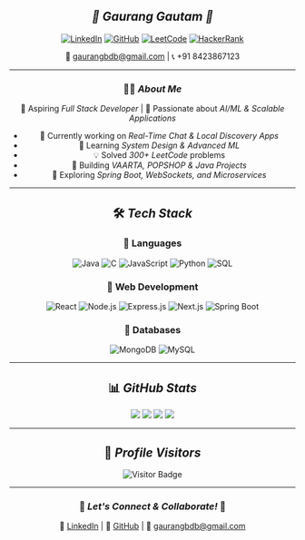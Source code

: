 <div align="center">

##  *🌟 Gaurang Gautam 🌟*  

[![LinkedIn](https://img.shields.io/badge/LinkedIn-%230077B5.svg?&style=for-the-badge&logo=linkedin&logoColor=white)](https://www.linkedin.com/in/gaurangalpha)
[![GitHub](https://img.shields.io/badge/GitHub-%23121011.svg?&style=for-the-badge&logo=github&logoColor=white)](https://github.com/gaurang-knight007)
[![LeetCode](https://img.shields.io/badge/LeetCode-%230F6A2F.svg?&style=for-the-badge&logo=LeetCode&logoColor=white)](https://leetcode.com/Gaurang_1614)
[![HackerRank](https://img.shields.io/badge/HackerRank-2EC866.svg?&style=for-the-badge&logo=hackerrank&logoColor=white)](https://www.hackerrank.com/profile/CSAI_1520071)

📧 gaurangbdb@gmail.com | 📞 +91 8423867123  

---

### 🧑‍💻 *About Me*  
🎯 Aspiring *Full Stack Developer* | 🧠 Passionate about *AI/ML & Scalable Applications*  

- 🔭 Currently working on *Real-Time Chat & Local Discovery Apps*  
- 🌱 Learning *System Design & Advanced ML*  
- 💡 Solved *300+ LeetCode* problems  
- 🚀 Building *VAARTA, POPSHOP & Java Projects*  
- 📝 Exploring *Spring Boot, WebSockets, and Microservices*  

---

## 🛠 *Tech Stack*  

### 🔹 Languages  
![Java](https://img.shields.io/badge/Java-007396.svg?style=for-the-badge&logo=java&logoColor=white)
![C](https://img.shields.io/badge/C-A8B9CC.svg?style=for-the-badge&logo=c&logoColor=black)
![JavaScript](https://img.shields.io/badge/JavaScript-F7DF1E.svg?style=for-the-badge&logo=javascript&logoColor=black)
![Python](https://img.shields.io/badge/Python-3776AB.svg?style=for-the-badge&logo=python&logoColor=white)
![SQL](https://img.shields.io/badge/SQL-4479A1.svg?style=for-the-badge&logo=postgresql&logoColor=white)

### 🔹 Web Development  
![React](https://img.shields.io/badge/React-20232A.svg?style=for-the-badge&logo=react&logoColor=61DAFB)
![Node.js](https://img.shields.io/badge/Node.js-43853D.svg?style=for-the-badge&logo=node.js&logoColor=white)
![Express.js](https://img.shields.io/badge/Express.js-000000.svg?style=for-the-badge&logo=express&logoColor=white)
![Next.js](https://img.shields.io/badge/Next.js-000000.svg?style=for-the-badge&logo=next.js&logoColor=white)
![Spring Boot](https://img.shields.io/badge/Spring%20Boot-6DB33F.svg?style=for-the-badge&logo=springboot&logoColor=white)

### 🔹 Databases  
![MongoDB](https://img.shields.io/badge/MongoDB-47A248.svg?style=for-the-badge&logo=mongodb&logoColor=white)
![MySQL](https://img.shields.io/badge/MySQL-4479A1.svg?style=for-the-badge&logo=mysql&logoColor=white)

---

## 📊 *GitHub Stats*  
<div align="center">
  <img src="https://github-readme-streak-stats.herokuapp.com/?user=gaurang-knight007&theme=radical&hide_border=true" />
  <img src="https://github-profile-summary-cards.vercel.app/api/cards/profile-details?username=gaurang-knight007&theme=radical" />
  <img src="https://github-readme-stats.vercel.app/api?username=gaurang-knight007&show_icons=true&theme=radical&hide_border=true" />
  <img src="https://github-readme-stats.vercel.app/api/top-langs/?username=gaurang-knight007&layout=compact&theme=radical&hide_border=true" />
</div>  

---

## 🌟 *Profile Visitors*  
![Visitor Badge](https://visitor-badge.laobi.icu/badge?page_id=gaurang-knight007)  

---

### 🎯 *Let's Connect & Collaborate!* 🚀  
🔗 [LinkedIn](https://www.linkedin.com/in/gaurangalpha) | 🔗 [GitHub](https://github.com/gaurang-knight007) | 📧 gaurangbdb@gmail.com  

</div>
